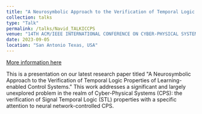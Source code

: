 ```yaml
---
title: "A Neurosymbolic Approach to the Verification of Temporal Logic Properties of Learning-enabled Control Systems"
collection: talks
type: "Talk"
permalink: /talks/Navid_TALKICCPS
venue: "14TH ACM/IEEE INTERNATIONAL CONFERENCE ON CYBER-PHYSICAL SYSTEMS"
date: 2023-09-05
location: "San Antonio Texas, USA"
---
```


[More information here](https://iccps.acm.org/2023/program-2/index.html)

This is a presentation on our latest research paper titled "A Neurosymbolic Approach to the Verification of Temporal Logic Properties of Learning-enabled Control Systems." This work addresses a significant and largely unexplored problem in the realm of Cyber-Physical Systems (CPS): the verification of Signal Temporal Logic (STL) properties with a specific attention to neural network-controlled CPS.
